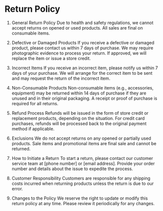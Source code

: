 # Return Policy


1. General Return Policy
Due to health and safety regulations, we cannot accept returns on opened or used products. All sales are final on consumable items.

2. Defective or Damaged Products
If you receive a defective or damaged product, please contact us within 7 days of purchase. We may require photographic evidence to process your return.
If approved, we will replace the item or issue a store credit.
3. Incorrect Items
If you receive an incorrect item, please notify us within 7 days of your purchase. We will arrange for the correct item to be sent and may request the return of the incorrect item.
4. Non-Consumable Products
Non-consumable items (e.g., accessories, equipment) may be returned within 14 days of purchase if they are unused and in their original packaging.
A receipt or proof of purchase is required for all returns.
5. Refund Process
Refunds will be issued in the form of store credit or replacement products, depending on the situation.
For credit card purchases, refunds will be processed back to the original payment method if applicable.
6. Exclusions
We do not accept returns on any opened or partially used products.
Sale items and promotional items are final sale and cannot be returned.
7. How to Initiate a Return
To start a return, please contact our customer service team at [phone number] or [email address]. Provide your order number and details about the issue to expedite the process.
8. Customer Responsibility
Customers are responsible for any shipping costs incurred when returning products unless the return is due to our error.
9. Changes to the Policy
We reserve the right to update or modify this return policy at any time. Please review it periodically for any changes.
